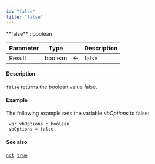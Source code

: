 ```yaml
---
id: "false"
title: "false"
---
```


<!-- REF #_command_.false.Syntax -->**false** : boolean<!-- END REF -->


<!-- REF #_command_.false.Params -->
|Parameter|Type||Description|
|---------|--- |:---:|------|
|Result|boolean|&#8592;|false|
<!-- END REF -->

#### Description

`false` <!-- REF #_command_.false.Summary -->returns the boolean value false<!-- END REF -->.

#### Example

The following example sets the variable *vbOptions* to false:

```qs
 var vbOptions : boolean
 vbOptions = false
```

#### See also

[`not`](not.md)&nbsp; 
[`true`](true.md)

